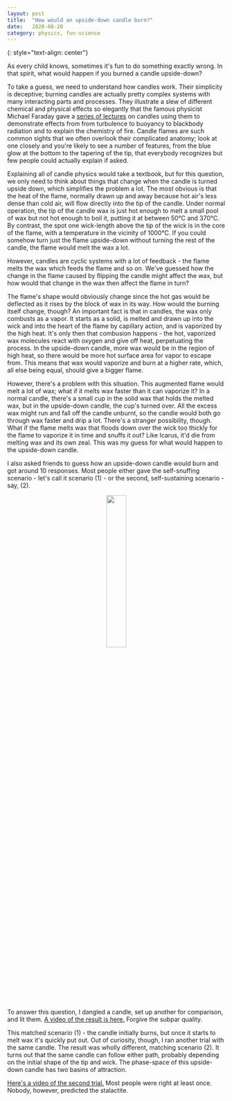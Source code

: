 ```yaml
---
layout: post
title:	"How would an upside-down candle burn?"
date:	2020-08-20
category: physics, fun-science
---
```

<!-- ![grid26] -->
{: style="text-align: center"}
<!--exc-->

As every child knows, sometimes it's fun to do something exactly wrong.  In that spirit, what would happen if you burned a candle upside-down?

To take a guess, we need to understand how candles work.  Their simplicity is deceptive; burning candles are actually pretty complex systems with many interacting parts and processes.  They illustrate a slew of different chemical and physical effects so elegantly that the famous physicist Michael Faraday gave a [series of lectures](https://www.youtube.com/watch?v=RrHnLXMTOWM) on candles using them to demonstrate effects from from turbulence to buoyancy to blackbody radiation and to explain the chemistry of fire.  Candle flames are such common sights that we often overlook their complicated anatomy; look at one closely and you're likely to see a number of features, from the blue glow at the bottom to the tapering of the tip, that everybody recognizes but few people could actually explain if asked.

Explaining all of candle physics would take a textbook, but for this question, we only need to think about things that change when the candle is turned upside down, which simplifies the problem a lot.  The most obvious is that the heat of the flame, normally drawn up and away because hot air's less dense than cold air, will flow directly into the tip of the candle.  Under normal operation, the tip of the candle wax is just hot enough to melt a small pool of wax but not hot enough to boil it, putting it at between 50°C and 370°C.  By contrast, the spot one wick-length above the tip of the wick is in the core of the flame, with a temperature in the vicinity of 1000°C.  If you could somehow turn just the flame upside-down without turning the rest of the candle, the flame would melt the wax a lot.

However, candles are cyclic systems with a lot of feedback - the flame melts the wax which feeds the flame and so on.  We've guessed how the change in the flame caused by flipping the candle might affect the wax, but how would that change in the wax then affect the flame in turn?

The flame's shape would obviously change since the hot gas would be deflected as it rises by the block of wax in its way.  How would the burning itself change, though?  An important fact is that in candles, the wax only combusts as a vapor.  It starts as a solid, is melted and drawn up into the wick and into the heart of the flame by capillary action, and is vaporized by the high heat.  It's only then that combusion happens - the hot, vaporized wax molecules react with oxygen and give off heat, perpetuating the process.  In the upside-down candle, more wax would be in the region of high heat, so there would be more hot surface area for vapor to escape from.  This means that wax would vaporize and burn at a higher rate, which, all else being equal, should give a bigger flame.

However, there's a problem with this situation.  This augmented flame would melt a lot of wax; what if it melts wax faster than it can vaporize it?  In a normal candle, there's a small cup in the solid wax that holds the melted wax, but in the upside-down candle, the cup's turned over.  All the excess wax might run and fall off the candle unburnt, so the candle would both go through wax faster and drip a lot.  There's a stranger possibility, though.  What if the flame melts wax that floods down over the wick too thickly for the flame to vaporize it in time and snuffs it out?  Like Icarus, it'd die from melting wax and its own zeal.  This was my guess for what would happen to the upside-down candle.

I also asked friends to guess how an upside-down candle would burn and got around 10 responses.  Most people either gave the self-snuffing scenario - let's call it scenario (1) - or the second, self-sustaining scenario - say, (2).

<p align="center">
   <img src="{{site.imgurl}}/candle_scenarios.png" width="30%" />
</p>

To answer this question, I dangled a candle, set up another for comparison, and lit them.  [A video of the result is here.](https://www.youtube.com/watch?v=tJv4IOTvCWY)  Forgive the subpar quality.

This matched scenario (1) - the candle initially burns, but once it starts to melt wax it's quickly put out.  Out of curiosity, though, I ran another trial with the same candle.  The result was wholly different, matching scenario (2).  It turns out that the same candle can follow either path, probably depending on the initial shape of the tip and wick.  The phase-space of this upside-down candle has two basins of attraction.

[Here's a video of the second trial.](https://www.youtube.com/watch?v=XKAtwxw7SWk)  Most people were right at least once.  Nobody, however, predicted the stalactite.

